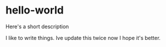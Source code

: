 # hello-world
Here's a short description

I like to write things.
Ive update this twice now I hope it's better.

